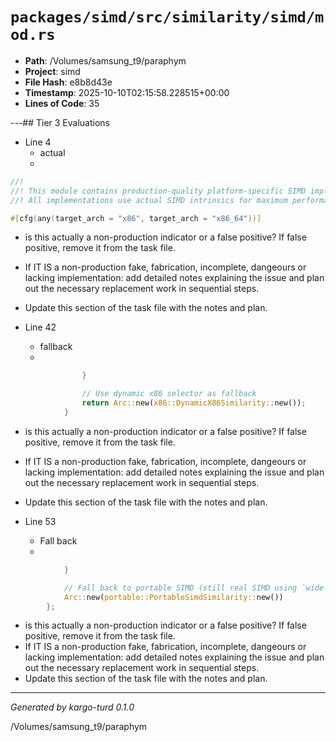 # `packages/simd/src/similarity/simd/mod.rs`

- **Path**: /Volumes/samsung_t9/paraphym
- **Project**: simd
- **File Hash**: e8b8d43e  
- **Timestamp**: 2025-10-10T02:15:58.228515+00:00  
- **Lines of Code**: 35

---## Tier 3 Evaluations


- Line 4
  - actual
  - 

```rust
//!
//! This module contains production-quality platform-specific SIMD implementations.
//! All implementations use actual SIMD intrinsics for maximum performance.

#[cfg(any(target_arch = "x86", target_arch = "x86_64"))]
```

- is this actually a non-production indicator or a false positive? If false positive, remove it from the task file.
- If IT IS a non-production fake, fabrication, incomplete, dangeours or lacking implementation: add detailed notes explaining the issue and plan out the necessary replacement work in sequential steps. 
- Update this section of the task file with the notes and plan.


- Line 42
  - fallback
  - 

```rust
                }

                // Use dynamic x86 selector as fallback
                return Arc::new(x86::DynamicX86Similarity::new());
            }
```

- is this actually a non-production indicator or a false positive? If false positive, remove it from the task file.
- If IT IS a non-production fake, fabrication, incomplete, dangeours or lacking implementation: add detailed notes explaining the issue and plan out the necessary replacement work in sequential steps. 
- Update this section of the task file with the notes and plan.


- Line 53
  - Fall back
  - 

```rust
            }

            // Fall back to portable SIMD (still real SIMD using `wide` crate)
            Arc::new(portable::PortableSimdSimilarity::new())
        };
```

- is this actually a non-production indicator or a false positive? If false positive, remove it from the task file.
- If IT IS a non-production fake, fabrication, incomplete, dangeours or lacking implementation: add detailed notes explaining the issue and plan out the necessary replacement work in sequential steps. 
- Update this section of the task file with the notes and plan.

---

*Generated by kargo-turd 0.1.0*

/Volumes/samsung_t9/paraphym